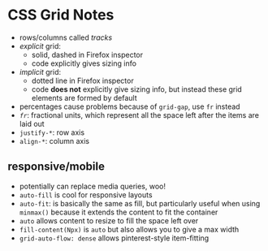# CSS Grid Notes

- rows/columns called *tracks*
- *explicit* grid:
  + solid, dashed in Firefox inspector
  + code explicitly gives sizing info
- *implicit* grid:
  + dotted line in Firefox inspector
  + code **does not** explicitly give sizing info, but instead these grid elements are formed by default
- percentages cause problems because of `grid-gap`, use `fr` instead
- *`fr`*: fractional units, which represent all the space left after the items are laid out
- `justify-*`: row axis
- `align-*`: column axis

## responsive/mobile
- potentially can replace media queries, woo!
- `auto-fill` is cool for responsive layouts
- `auto-fit`: is basically the same as fill, but particularly useful when using `minmax()` because it extends the content to fit the container
- `auto` allows content to resize to fill the space left over
- `fill-content(Npx)` is `auto` but also allows you to give a max width
- `grid-auto-flow: dense` allows pinterest-style item-fitting
